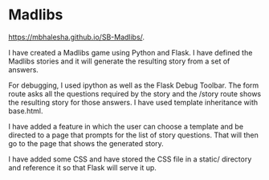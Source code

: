 # Madlibs
 
https://mbhalesha.github.io/SB-Madlibs/.

I have created a Madlibs game using Python and Flask. I have defined the Madlibs stories and it will generate the resulting story from a set of answers. 

For debugging, I used ipython as well as the Flask Debug Toolbar. The form route asks all the questions required by the story and the /story route shows the resulting story for those answers. I have used template inheritance with base.html.

I have added a feature in which the user can choose a template and be directed to a page that prompts for the list of story questions. That will then go to the page that shows the generated story.

I have added some CSS and have stored the CSS file in a static/ directory and reference it so that Flask will serve it up.
